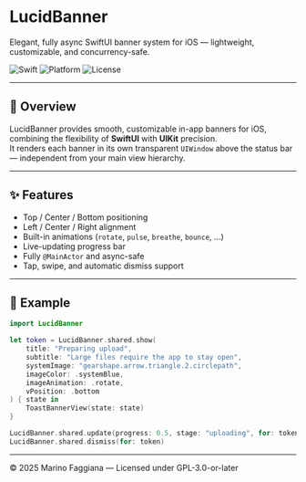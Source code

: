 # LucidBanner

Elegant, fully async SwiftUI banner system for iOS — lightweight, customizable, and concurrency-safe.

![Swift](https://img.shields.io/badge/Swift-6.0-orange.svg)
![Platform](https://img.shields.io/badge/platform-iOS_14+-lightgrey.svg)
![License](https://img.shields.io/badge/license-MIT-green.svg)

---

## 🧭 Overview

LucidBanner provides smooth, customizable in-app banners for iOS, combining the flexibility of **SwiftUI** with **UIKit** precision.  
It renders each banner in its own transparent `UIWindow` above the status bar — independent from your main view hierarchy.

---

## ✨ Features

- Top / Center / Bottom positioning
- Left / Center / Right alignment
- Built-in animations (`rotate`, `pulse`, `breathe`, `bounce`, …)
- Live-updating progress bar
- Fully `@MainActor` and async-safe
- Tap, swipe, and automatic dismiss support

---

## 🚀 Example

```swift
import LucidBanner

let token = LucidBanner.shared.show(
    title: "Preparing upload",
    subtitle: "Large files require the app to stay open",
    systemImage: "gearshape.arrow.triangle.2.circlepath",
    imageColor: .systemBlue,
    imageAnimation: .rotate,
    vPosition: .bottom
) { state in
    ToastBannerView(state: state)
}

LucidBanner.shared.update(progress: 0.5, stage: "uploading", for: token)
LucidBanner.shared.dismiss(for: token)
```

---

© 2025 Marino Faggiana — Licensed under GPL-3.0-or-later
